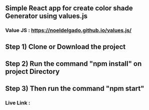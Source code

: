 ## Simple React app for create color shade Generator using values.js

### Value JS : https://noeldelgado.github.io/values.js/

## Step 1) Clone or Download the project

## Step 2) Run the command "npm install" on project Directory

## Step 3) Then run the command "npm start"

### Live Link :
